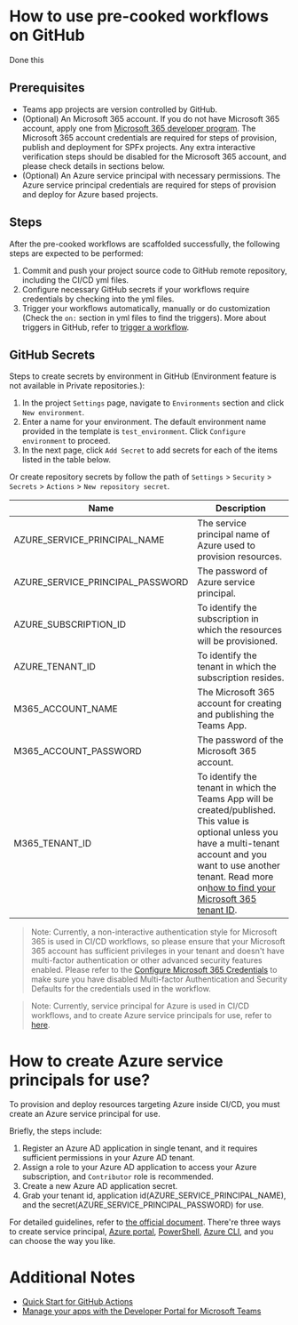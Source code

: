 # How to use pre-cooked workflows on GitHub

Done this

## Prerequisites

- Teams app projects are version controlled by GitHub.
- (Optional) An Microsoft 365 account. If you do not have Microsoft 365 account, apply one from [Microsoft 365 developer program](https://developer.microsoft.com/en-us/microsoft-365/dev-program). The Microsoft 365 account credentials are required for steps of provision, publish and deployment for SPFx projects. Any extra interactive verification steps should be disabled for the Microsoft 365 account, and please check details in sections below.
- (Optional) An Azure service principal with necessary permissions. The Azure service principal credentials are required for steps of provision and deploy for Azure based projects.

## Steps

After the pre-cooked workflows are scaffolded successfully, the following steps are expected to be performed:

1. Commit and push your project source code to GitHub remote repository, including the CI/CD yml files.
2. Configure necessary GitHub secrets if your workflows require credentials by checking into the yml files.
3. Trigger your workflows automatically, manually or do customization (Check the `on:` section in yml files to find the triggers). More about triggers in GitHub, refer to [trigger a workflow](https://docs.github.com/en/actions/using-workflows/triggering-a-workflow).

## GitHub Secrets

Steps to create secrets by environment in GitHub (Environment feature is not available in Private repositories.):

1. In the project `Settings` page, navigate to `Environments` section and click `New environment`.
2. Enter a name for your environment. The default environment name provided in the template is `test_environment`. Click `Configure environment` to proceed.
3. In the next page, click `Add Secret` to add secrets for each of the items listed in the table below.

Or create repository secrets by follow the path of `Settings` > `Security` > `Secrets` > `Actions` > `New repository secret`.

| Name                             | Description                                                                                                                                                                                                                                                                                                                               |
| -------------------------------- | ----------------------------------------------------------------------------------------------------------------------------------------------------------------------------------------------------------------------------------------------------------------------------------------------------------------------------------------- |
| AZURE_SERVICE_PRINCIPAL_NAME     | The service principal name of Azure used to provision resources.                                                                                                                                                                                                                                                                          |
| AZURE_SERVICE_PRINCIPAL_PASSWORD | The password of Azure service principal.                                                                                                                                                                                                                                                                                                  |
| AZURE_SUBSCRIPTION_ID            | To identify the subscription in which the resources will be provisioned.                                                                                                                                                                                                                                                                  |
| AZURE_TENANT_ID                  | To identify the tenant in which the subscription resides.                                                                                                                                                                                                                                                                                 |
| M365_ACCOUNT_NAME                | The Microsoft 365 account for creating and publishing the Teams App.                                                                                                                                                                                                                                                                      |
| M365_ACCOUNT_PASSWORD            | The password of the Microsoft 365 account.                                                                                                                                                                                                                                                                                                |
| M365_TENANT_ID                   | To identify the tenant in which the Teams App will be created/published. This value is optional unless you have a multi-tenant account and you want to use another tenant. Read more on[how to find your Microsoft 365 tenant ID](https://docs.microsoft.com/en-us/azure/active-directory/fundamentals/active-directory-how-to-find-tenant). |

> Note: Currently, a non-interactive authentication style for Microsoft 365 is used in CI/CD workflows, so please ensure that your Microsoft 365 account has sufficient privileges in your tenant and doesn't have multi-factor authentication or other advanced security features enabled. Please refer to the [Configure Microsoft 365 Credentials](https://github.com/OfficeDev/teamsfx-cli-action/blob/main/README.md#configure-m365azure-credentials-as-github-secret) to make sure you have disabled Multi-factor Authentication and Security Defaults for the credentials used in the workflow.

> Note: Currently, service principal for Azure is used in CI/CD workflows, and to create Azure service principals for use, refer to [here](#how-to-create-azure-service-principals-for-use).

# How to create Azure service principals for use?

To provision and deploy resources targeting Azure inside CI/CD, you must create an Azure service principal for use.

Briefly, the steps include:

1. Register an Azure AD application in single tenant, and it requires sufficient permissions in your Azure AD tenant.
2. Assign a role to your Azure AD application to access your Azure subscription, and `Contributor` role is recommended.
3. Create a new Azure AD application secret.
4. Grab your tenant id, application id(AZURE_SERVICE_PRINCIPAL_NAME), and the secret(AZURE_SERVICE_PRINCIPAL_PASSWORD) for use.

For detailed guidelines, refer to [the official document](https://docs.microsoft.com/en-us/azure/active-directory/develop/howto-create-service-principal-portal). There're three ways to create service principal, [Azure portal](https://docs.microsoft.com/en-us/azure/active-directory/develop/howto-create-service-principal-portal), [PowerShell](https://docs.microsoft.com/en-us/azure/active-directory/develop/howto-authenticate-service-principal-powershell), [Azure CLI](https://docs.microsoft.com/en-us/cli/azure/create-an-azure-service-principal-azure-cli), and you can choose the way you like.

# Additional Notes

* [Quick Start for GitHub Actions](https://docs.github.com/en/actions/quickstart#creating-your-first-workflow)
* [Manage your apps with the Developer Portal for Microsoft Teams](https://docs.microsoft.com/en-us/microsoftteams/platform/concepts/build-and-test/teams-developer-portal)
